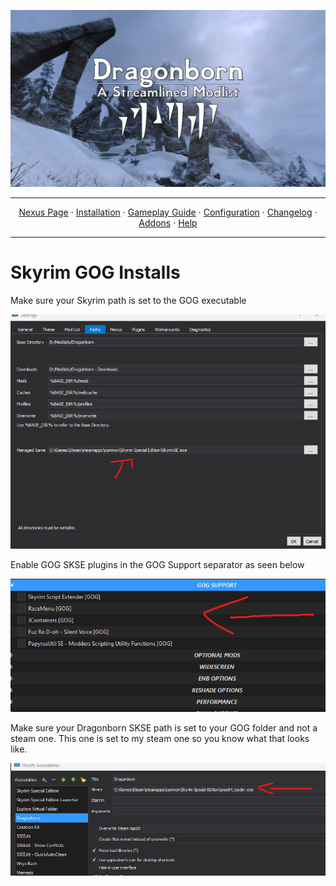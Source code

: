 <a href="https://www.youtube.com/watch?v=70DZ5UV1Bdo"><img src="images/banner.webp" target="_blank"></a>

---

<p align="center">
  <a href="https://www.nexusmods.com/skyrimspecialedition/mods/80877">Nexus Page</a> ·
  <a href="README.md">Installation</a> ·
  <a href="GAMEPLAY.md">Gameplay Guide</a> ·
  <a href="CONFIGURATION.md">Configuration</a> ·
  <a href="CHANGELOG.md">Changelog</a> ·
  <a href="ADDONS.md">Addons</a> ·
  <a href="HELP.md">Help</a>
</p>

---

# Skyrim GOG Installs

Make sure your Skyrim path is set to the GOG executable

![pagefile settings](https://raw.githubusercontent.com/Lost-Outpost/dragonborn/main/images/gog.png)

Enable GOG SKSE plugins in the GOG Support separator as seen below

![pagefile settings](https://raw.githubusercontent.com/Lost-Outpost/dragonborn/main/images/gog1.png)

Make sure your Dragonborn SKSE path is set to your GOG folder and not a steam one. This one is set to my steam one so you know what that looks like.

![pagefile settings](https://raw.githubusercontent.com/Lost-Outpost/dragonborn/main/images/gog2.png)
